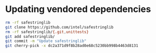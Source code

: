 # Updating vendored dependencies

```bash
rm -rf safestringlib
git clone https://github.com/intel/safestringlib
rm -rf safestringlib/{.git,unittests}
git add safestringlib/
git commit -m "Update safestringlib"
git cherry-pick -x dc2a371d9f8b28ad0e68c5230bb998b4463d8131
```
